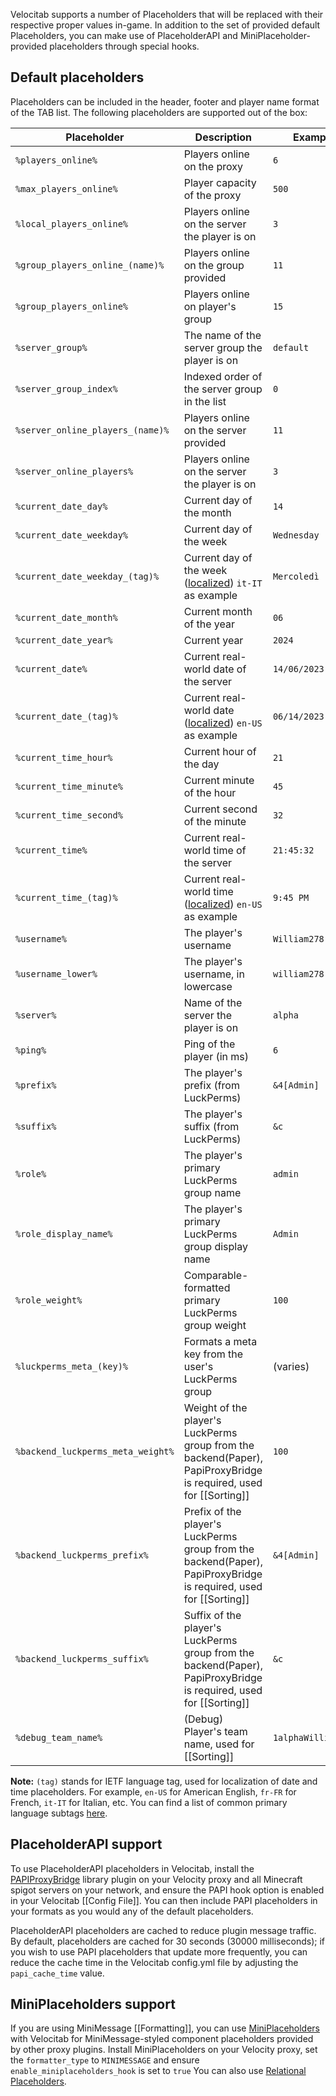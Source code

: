 Velocitab supports a number of Placeholders that will be replaced with their respective proper values in-game. In addition to the set of provided default Placeholders, you can make use of PlaceholderAPI and MiniPlaceholder-provided placeholders through special hooks.

## Default placeholders
Placeholders can be included in the header, footer and player name format of the TAB list. The following placeholders are supported out of the box:


| Placeholder                       | Description                                                                                                                                       | Example            |
|-----------------------------------|---------------------------------------------------------------------------------------------------------------------------------------------------|--------------------|
| `%players_online%`                | Players online on the proxy                                                                                                                       | `6`                |
| `%max_players_online%`            | Player capacity of the proxy                                                                                                                      | `500`              |
| `%local_players_online%`          | Players online on the server the player is on                                                                                                     | `3`                |
| `%group_players_online_(name)%`   | Players online on the group provided                                                                                                              | `11`               |
| `%group_players_online%`          | Players online on player's group                                                                                                                  | `15`               |
| `%server_group%`                  | The name of the server group the player is on                                                                                                     | `default`          |
| `%server_group_index%`            | Indexed order of the server group in the list                                                                                                     | `0`                |
| `%server_online_players_(name)%`  | Players online on the server provided                                                                                                             | `11`               |
| `%server_online_players%`         | Players online on the server the player is on                                                                                                     | `3`                |
| `%current_date_day%`              | Current day of the month                                                                                                                          | `14`               |
| `%current_date_weekday%`          | Current day of the week                                                                                                                           | `Wednesday`        |
| `%current_date_weekday_(tag)%`    | Current day of the week ([localized](https://en.wikipedia.org/wiki/IETF_language_tag#List_of_common_primary_language_subtags)) `it-IT` as example | `Mercoledì`        |
| `%current_date_month%`            | Current month of the year                                                                                                                         | `06`               |
| `%current_date_year%`             | Current year                                                                                                                                      | `2024`             |
| `%current_date%`                  | Current real-world date of the server                                                                                                             | `14/06/2023`       |
| `%current_date_(tag)%`            | Current real-world date ([localized](https://en.wikipedia.org/wiki/IETF_language_tag#List_of_common_primary_language_subtags)) `en-US` as example | `06/14/2023`       |
| `%current_time_hour%`             | Current hour of the day                                                                                                                           | `21`               |
| `%current_time_minute%`           | Current minute of the hour                                                                                                                        | `45`               |
| `%current_time_second%`           | Current second of the minute                                                                                                                      | `32`               |
| `%current_time%`                  | Current real-world time of the server                                                                                                             | `21:45:32`         |
| `%current_time_(tag)%`            | Current real-world time ([localized](https://en.wikipedia.org/wiki/IETF_language_tag#List_of_common_primary_language_subtags)) `en-US` as example | `9:45 PM`          |
| `%username%`                      | The player's username                                                                                                                             | `William278`       |
| `%username_lower%`                | The player's username, in lowercase                                                                                                               | `william278`       |
| `%server%`                        | Name of the server the player is on                                                                                                               | `alpha`            |
| `%ping%`                          | Ping of the player (in ms)                                                                                                                        | `6`                |
| `%prefix%`                        | The player's prefix (from LuckPerms)                                                                                                              | `&4[Admin]`        |
| `%suffix%`                        | The player's suffix (from LuckPerms)                                                                                                              | `&c `              |
| `%role%`                          | The player's primary LuckPerms group name                                                                                                         | `admin`            |
| `%role_display_name%`             | The player's primary LuckPerms group display name                                                                                                 | `Admin`            |
| `%role_weight%`                   | Comparable-formatted primary LuckPerms group weight                                                                                               | `100`              |
| `%luckperms_meta_(key)%`          | Formats a meta key from the user's LuckPerms group                                                                                                | (varies)           |
| `%backend_luckperms_meta_weight%` | Weight of the player's LuckPerms group from the backend(Paper), PapiProxyBridge is required, used for [[Sorting]]                                 | `100`              |
| `%backend_luckperms_prefix%`      | Prefix of the player's LuckPerms group from the backend(Paper), PapiProxyBridge is required, used for [[Sorting]]                                 | `&4[Admin]`        |
| `%backend_luckperms_suffix%`      | Suffix of the player's LuckPerms group from the backend(Paper), PapiProxyBridge is required, used for [[Sorting]]                                 | `&c `              |
| `%debug_team_name%`               | (Debug) Player's team name, used for [[Sorting]]                                                                                                  | `1alphaWilliam278` |

**Note:** `(tag)` stands for IETF language tag, used for localization of date and time placeholders. For example, `en-US` for American English, `fr-FR` for French, `it-IT` for Italian, etc.
You can find a list of common primary language subtags [here](https://en.wikipedia.org/wiki/IETF_language_tag#List_of_common_primary_language_subtags).


## PlaceholderAPI support
To use PlaceholderAPI placeholders in Velocitab, install the [PAPIProxyBridge](https://modrinth.com/plugin/papiproxybridge) library plugin on your Velocity proxy and all Minecraft spigot servers on your network, and ensure the PAPI hook option is enabled in your Velocitab [[Config File]]. You can then include PAPI placeholders in your formats as you would any of the default placeholders.

PlaceholderAPI placeholders are cached to reduce plugin message traffic. By default, placeholders are cached for 30 seconds (30000 milliseconds); if you wish to use PAPI placeholders that update more frequently, you can reduce the cache time in the Velocitab config.yml file by adjusting the `papi_cache_time` value.

## MiniPlaceholders support
If you are using MiniMessage [[Formatting]], you can use [MiniPlaceholders](https://github.com/MiniPlaceholders/MiniPlaceholders) with Velocitab for MiniMessage-styled component placeholders provided by other proxy plugins. Install MiniPlaceholders on your Velocity proxy, set the `formatter_type` to `MINIMESSAGE` and ensure `enable_miniplaceholders_hook` is set to `true`
You can also use [Relational Placeholders](Relational-Placeholders).